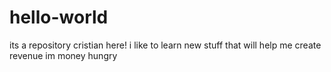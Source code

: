  # hello-world
its a repository
cristian here! i like to learn new stuff that will help me create revenue
im money hungry

